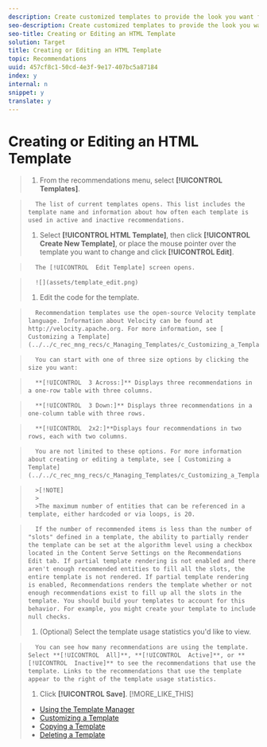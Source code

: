 ```yaml
---
description: Create customized templates to provide the look you want for your recommendations.
seo-description: Create customized templates to provide the look you want for your recommendations.
seo-title: Creating or Editing an HTML Template
solution: Target
title: Creating or Editing an HTML Template
topic: Recommendations
uuid: 457cf8c1-50cd-4e3f-9e17-407bc5a87184
index: y
internal: n
snippet: y
translate: y
---
```


# Creating or Editing an HTML Template


>1. From the recommendations menu, select **[!UICONTROL  Templates]**.

>       The list of current templates opens. This list includes the template name and information about how often each template is used in active and inactive recommendations. 
>1. Select **[!UICONTROL  HTML Template]**, then click **[!UICONTROL  Create New Template]**, or place the mouse pointer over the template you want to change and click **[!UICONTROL  Edit]**.

>       The [!UICONTROL  Edit Template] screen opens. 

>       ![](assets/template_edit.png) 
>1. Edit the code for the template.

>       Recommendation templates use the open-source Velocity template language. Information about Velocity can be found at http://velocity.apache.org. For more information, see [ Customizing a Template](../../c_rec_mng_recs/c_Managing_Templates/c_Customizing_a_Template.md#concept_94F1554C3F2E4CDB9A2C3D78F10EDA59). 

>       You can start with one of three size options by clicking the size you want: 

>       **[!UICONTROL  3 Across:]** Displays three recommendations in a one-row table with three columns. 

>       **[!UICONTROL  3 Down:]** Displays three recommendations in a one-column table with three rows. 

>       **[!UICONTROL  2x2:]**Displays four recommendations in two rows, each with two columns. 

>       You are not limited to these options. For more information about creating or editing a template, see [ Customizing a Template](../../c_rec_mng_recs/c_Managing_Templates/c_Customizing_a_Template.md#concept_94F1554C3F2E4CDB9A2C3D78F10EDA59). 


>       >[!NOTE]
>       >
>       >The maximum number of entities that can be referenced in a template, either hardcoded or via loops, is 20.


>       If the number of recommended items is less than the number of "slots" defined in a template, the ability to partially render the template can be set at the algorithm level using a checkbox located in the Content Serve Settings on the Recommendations Edit tab. If partial template rendering is not enabled and there aren't enough recommended entities to fill all the slots, the entire template is not rendered. If partial template rendering is enabled, Recommendations renders the template whether or not enough recommendations exist to fill up all the slots in the template. You should build your templates to account for this behavior. For example, you might create your template to include null checks. 
>1. (Optional) Select the template usage statistics you'd like to view.

>       You can see how many recommendations are using the template. Select **[!UICONTROL  All]**, **[!UICONTROL  Active]**, or **[!UICONTROL  Inactive]** to see the recommendations that use the template. Links to the recommendations that use the template appear to the right of the template usage statistics. 
>1. Click **[!UICONTROL  Save]**.
>[!MORE_LIKE_THIS]
>
>* [ Using the Template Manager ](t_Using_the_Template_Manager.md#task_B26F18BBA6634EEEA46D094D94E1B75C)
>* [ Customizing a Template ](c_Customizing_a_Template.md#concept_94F1554C3F2E4CDB9A2C3D78F10EDA59)
>* [ Copying a Template ](t_Copying_a_Template.md#task_607C9FB356094942866C443246C25DEF)
>* [ Deleting a Template ](t_Deleting_a_Template.md#task_E31200EA7D844C039B169CB26162C292)
